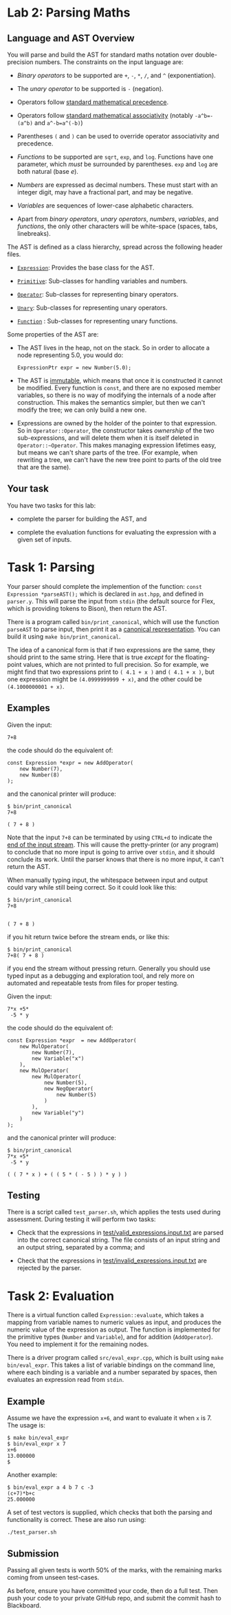 Lab 2: Parsing Maths
====================

Language and AST Overview
-------------------------

You will parse and build the AST for standard maths notation over double-precision numbers. The constraints on the input language are:

- _Binary operators_ to be supported are `+`, `-`, `*`, `/`, and `^` (exponentiation).

- The _unary operator_ to be supported is `-` (negation).

- Operators follow [standard mathematical precedence](https://en.wikipedia.org/wiki/Order_of_operations).

- Operators follow [standard mathematical associativity](https://en.wikipedia.org/wiki/Operator_associativity) (notably `-a^b=-(a^b)` and `a^-b=a^(-b)`)

- Parentheses `(` and `)` can be used to override operator associativity and precedence.

- _Functions_ to be supported are `sqrt`, `exp`, and `log`. Functions have one parameter, which _must_ be surrounded by parentheses. `exp` and `log` are both natural (base _e_).

- _Numbers_ are expressed as decimal numbers. These must start with an integer digit, may have a fractional part, and may be negative.

- _Variables_ are sequences of lower-case alphabetic characters.

- Apart from _binary operators_, _unary operators_, _numbers_, _variables_, and _functions_, the only other characters will be white-space (spaces, tabs, linebreaks).

The AST is defined as a class hierarchy, spread across the following header files.

- [`Expression`](include/ast/ast_expression.hpp): Provides the base class for the AST.

- [`Primitive`](include/ast/ast_primitives.hpp): Sub-classes for handling variables and numbers.

- [`Operator`](include/ast/ast_operators.hpp): Sub-classes for representing binary operators.

- [`Unary`](include/ast/ast_unary.hpp): Sub-classes for representing unary operators.

- [`Function`](include/ast/ast_functions.hpp) : Sub-classes for representing unary functions.

Some properties of the AST are:

- The AST lives in the heap, not on the stack. So in order to allocate a node representing 5.0, you would do:

  ````
  ExpressionPtr expr = new Number(5.0);
  ````

- The AST is [immutable](https://en.wikipedia.org/wiki/Immutable_object), which means that once it is constructed it cannot be modified. Every function is
  `const`, and there are no exposed member variables, so there is no way of modifying the internals of a node after construction. This makes the semantics simpler, but then we can't modify the tree; we can only build a new one.

- Expressions are owned by the holder of the pointer to that expression. So in `Operator::Operator`, the constructor takes _ownership_ of the two sub-expressions, and will delete them when it is itself deleted in `Operator::~Operator`. This makes managing expression lifetimes easy, but means we can't share parts of the tree. (For example, when rewriting a tree, we can't have the new tree point to parts of the old tree that are the same).

Your task
---------

You have two tasks for this lab:

- complete the parser for building the AST, and

- complete the evaluation functions for evaluating the expression with a given set of inputs.

Task 1: Parsing
===============

Your parser should complete the implemention of the function: ```` const Expression *parseAST(); ```` which is declared in `ast.hpp`, and defined in `parser.y`. This will parse the input from `stdin` (the default source for Flex, which is providing tokens to Bison), then return the AST.

There is a program called `bin/print_canonical`, which will use the function `parseAST` to parse input, then print it as a [canonical representation](https://en.wikipedia.org/wiki/Canonical_form).  You can build it using `make bin/print_canonical`.

The idea of a canonical form is that if two expressions are the same, they should print to the same string. Here that is true _except_ for the floating-point values, which are not printed to full precision. So for example, we might find that two expressions print to `( 4.1 + x )` and `( 4.1 + x )`, but one expression might be `(4.0999999999 + x)`, and the other could be `(4.1000000001 + x)`.

Examples
--------

Given the input:
````
7+8
````
the code should do the equivalent of:
```
const Expression *expr = new AddOperator(
    new Number(7),
    new Number(8)
);
```
and the canonical printer will produce:
```
$ bin/print_canonical
7+8

( 7 + 8 )
```

Note that the input `7+8` can be terminated by using `CTRL+d` to indicate the [end of the input stream](https://en.wikipedia.org/wiki/End-of-Transmission_character).  This will cause the pretty-printer (or any program) to conclude that no more input is going to arrive over `stdin`, and it should conclude its work. Until the parser knows that there is no more input, it can't return the AST.

When manually typing input, the whitespace between input and output could vary while still being correct. So it could look like this:

```
$ bin/print_canonical
7+8


( 7 + 8 )
```
if you hit return twice before the stream ends, or like this:
```
$ bin/print_canonical
7+8( 7 + 8 )
```

if you end the stream without pressing return. Generally you should use typed input as a debugging and exploration tool, and rely more on automated and repeatable tests from files for proper testing.

Given the input:
````
7*x +5*
 -5 * y
````
the code should do the equivalent of:
````
const Expression *expr  = new AddOperator(
    new MulOperator(
        new Number(7),
        new Variable("x")
    ),
    new MulOperator(
        new MulOperator(
            new Number(5),
            new NegOperator(
                new Number(5)
            )
        ),
        new Variable("y")
    )
);
````
and the canonical printer will produce:
````
$ bin/print_canonical
7*x +5*
 -5 * y
 
( ( 7 * x ) + ( ( 5 * ( - 5 ) ) * y ) )
````

Testing
-------

There is a script called `test_parser.sh`, which applies the tests used during assessment. During testing it will perform two tasks:

- Check that the expressions in [test/valid_expressions.input.txt](test/valid_expressions.input.txt) are parsed into the correct canonical string. The file consists of an input string and an output string, separated by a comma; and

- Check that the expressions in [test/invalid_expressions.input.txt](test/invalid_expressions.input.txt) are rejected by the parser.


Task 2: Evaluation
==================

There is a virtual function called `Expression::evaluate`, which takes a mapping from variable names to numeric values as input, and produces the numeric value of the expression as output. The function is implemented for the primitive types (`Number` and `Variable`), and for addition (`AddOperator`). You need to implement it for the remaining nodes.

There is a driver program called `src/eval_expr.cpp`, which is built using `make bin/eval_expr`. This takes a list of variable bindings on the command line, where each binding is a variable and a number separated by spaces, then evaluates an expression read from `stdin`.

Example
-------

Assume we have the expression `x+6`, and want to evaluate it when `x` is 7. The usage is:
````
$ make bin/eval_expr
$ bin/eval_expr x 7
x+6
13.000000
$
````

Another example:
````
$ bin/eval_expr a 4 b 7 c -3
(c+7)*b+c
25.000000
````

A set of test vectors is supplied, which checks that both
the parsing and functionality is correct. These are also run using:
```
./test_parser.sh
```

Submission
----------

Passing all given tests is worth 50% of the marks, with the remaining marks coming from unseen test-cases.

As before, ensure you have committed your code, then do a full test. Then push your code to your private GitHub repo, and submit the commit hash to Blackboard.
